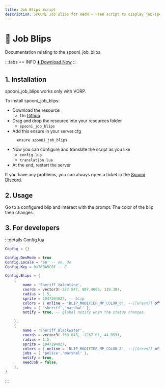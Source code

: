 ```yaml
---
title: Job Blips Script
description: SPOONI Job Blips for RedM - Free script to display job-specific map markers for players. Standalone VORP integration for organized job locations in Red Dead Redemption 2.
---
```


# 📍 Job Blips
Documentation relating to the spooni_job_blips.

:::tabs
== INFO
<a href="https://github.com/Spooni-Development/spooni_job_blips" class="button-buy">⬇️ Download Now</a>
:::

## 1. Installation
spooni_job_blips works only with VORP. 

To install spooni_job_blips:
- Download the resource
  - On [Github](https://github.com/Spooni-Development/spooni_job_blips)
- Drag and drop the resource into your resources folder
  - `spooni_job_blips`
- Add this ensure in your server.cfg
  ```
    ensure spooni_job_blips
  ```
- Now you can configure and translate the script as you like
  - `config.lua`
  - `translation.lua`
- At the end, restart the server

If you have any problems, you can always open a ticket in the [Spooni Discord](https://discord.gg/spooni).

## 2. Usage
Go to a configured blip and interact with the prompt. The color of the blip then changes.

## 3. For developers

:::details Config.lua
```lua
Config = {}

Config.DevMode = true
Config.Locale = 'en' -- en, de
Config.Key = 0x760A9C6F -- G

Config.Blips = {
    {
        name = 'Sheriff Valentine',
        coords = vector3(-277.847, 807.4005, 119.38),
        radius = 1.5,
        sprite = 1047294027, -- blip
        colors = { online = 'BLIP_MODIFIER_MP_COLOR_8', --[[Green]] offline = 'BLIP_MODIFIER_MP_COLOR_32', --[[White]] },
        jobs = { 'sheriff','marshal' },
        notify = true, -- global notify when the status changes

    },
    {
        name = 'Sheriff Blackwater',
        coords = vector3(-768.043, -1267.01, 44.053),
        radius = 1.5,
        sprite = 1047294027,
        colors = { online = 'BLIP_MODIFIER_MP_COLOR_8', --[[Green]] offline = 'BLIP_MODIFIER_MP_COLOR_32', --[[White]] },
        jobs = { 'police','marshal' },
        notify = true,
        needJob = false,
    },
}
```
:::